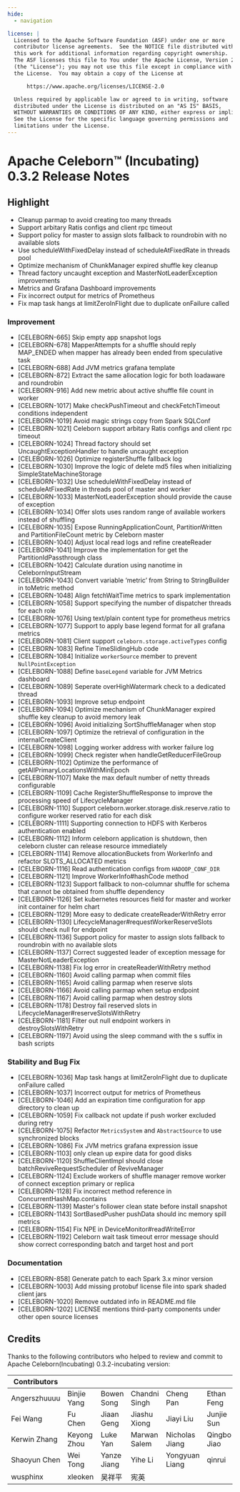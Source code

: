 ```yaml
---
hide:
  - navigation

license: |
  Licensed to the Apache Software Foundation (ASF) under one or more
  contributor license agreements.  See the NOTICE file distributed with
  this work for additional information regarding copyright ownership.
  The ASF licenses this file to You under the Apache License, Version 2.0
  (the "License"); you may not use this file except in compliance with
  the License.  You may obtain a copy of the License at

      https://www.apache.org/licenses/LICENSE-2.0

  Unless required by applicable law or agreed to in writing, software
  distributed under the License is distributed on an "AS IS" BASIS,
  WITHOUT WARRANTIES OR CONDITIONS OF ANY KIND, either express or implied.
  See the License for the specific language governing permissions and
  limitations under the License.
---
```


# Apache Celeborn™ (Incubating) 0.3.2 Release Notes

## Highlight

- Cleanup parmap to avoid creating too many threads
- Support arbitary Ratis configs and client rpc timeout
- Support policy for master to assign slots fallback to roundrobin with no available slots
- Use scheduleWithFixedDelay instead of scheduleAtFixedRate in threads pool
- Optimize mechanism of ChunkManager expired shuffle key cleanup
- Thread factory uncaught exception and MasterNotLeaderException improvements
- Metrics and Grafana Dashboard improvements
- Fix incorrect output for metrics of Prometheus
- Fix map task hangs at limitZeroInFlight due to duplicate onFailure called

### Improvement

- [CELEBORN-665] Skip empty app snapshot logs
- [CELEBORN-678] MapperAttempts for a shuffle should reply MAP_ENDED when mapper has already been ended from speculative task
- [CELEBORN-688] Add JVM metrics grafana template
- [CELEBORN-872] Extract the same allocation logic for both loadaware and roundrobin
- [CELEBORN-916] Add new metric about active shuffle file count in worker
- [CELEBORN-1017] Make checkPushTimeout and checkFetchTimeout conditions independent
- [CELEBORN-1019] Avoid magic strings copy from Spark SQLConf
- [CELEBORN-1021] Celeborn support arbitary Ratis configs and client rpc timeout
- [CELEBORN-1024] Thread factory should set UncaughtExceptionHandler to handle uncaught exception
- [CELEBORN-1026] Optimize registerShuffle fallback log
- [CELEBORN-1030] Improve the logic of delete md5 files when initializing SimpleStateMachineStorage
- [CELEBORN-1032] Use scheduleWithFixedDelay instead of scheduleAtFixedRate in threads pool of master and worker
- [CELEBORN-1033] MasterNotLeaderException should provide the cause of exception
- [CELEBORN-1034] Offer slots uses random range of available workers instead of shuffling
- [CELEBORN-1035] Expose RunningApplicationCount, PartitionWritten and PartitionFileCount metric by Celeborn master
- [CELEBORN-1040] Adjust local read logs and refine createReader
- [CELEBORN-1041] Improve the implementation for get the PartitionIdPassthrough class
- [CELEBORN-1042] Calculate duration using nanotime in CelebornInputStream
- [CELEBORN-1043] Convert variable ‘metric’ from String to StringBuilder in toMetric method
- [CELEBORN-1048] Align fetchWaitTime metrics to spark implementation
- [CELEBORN-1058] Support specifying the number of dispatcher threads for each role
- [CELEBORN-1076] Using text/plain content type for prometheus metrics
- [CELEBORN-1077] Support to apply base legend format for all grafana metrics
- [CELEBORN-1081] Client support `celeborn.storage.activeTypes` config
- [CELEBORN-1083] Refine TimeSlidingHub code
- [CELEBORN-1084] Initialize `workerSource` member to prevent `NullPointException`
- [CELEBORN-1088] Define `baseLegend` variable for JVM Metrics dashboard
- [CELEBORN-1089] Seperate overHighWatermark check to a dedicated thread
- [CELEBORN-1093] Improve setup endpoint
- [CELEBORN-1094] Optimize mechanism of ChunkManager expired shuffle key cleanup to avoid memory leak
- [CELEBORN-1096] Avoid initializing SortShuffleManager when stop
- [CELEBORN-1097] Optimize the retrieval of configuration in the internalCreateClient
- [CELEBORN-1098] Logging worker address with worker failure log
- [CELEBORN-1099] Check register when handleGetReducerFileGroup
- [CELEBORN-1102] Optimize the performance of getAllPrimaryLocationsWithMinEpoch
- [CELEBORN-1107] Make the max default number of netty threads configurable
- [CELEBORN-1109] Cache RegisterShuffleResponse to improve the processing speed of LifecycleManager
- [CELEBORN-1110] Support celeborn.worker.storage.disk.reserve.ratio to configure worker reserved ratio for each disk
- [CELEBORN-1111] Supporting connection to HDFS with Kerberos authentication enabled
- [CELEBORN-1112] Inform celeborn application is shutdown, then celeborn cluster can release resource immediately
- [CELEBORN-1114] Remove allocationBuckets from WorkerInfo and refactor SLOTS_ALLOCATED metrics
- [CELEBORN-1116] Read authentication configs from `HADOOP_CONF_DIR`
- [CELEBORN-1121] Improve WorkerInfo#hashCode method
- [CELEBORN-1123] Support fallback to non-columnar shuffle for schema that cannot be obtained from shuffle dependency
- [CELEBORN-1126] Set kubernetes resources field for master and worker init container for helm chart
- [CELEBORN-1129] More easy to dedicate createReaderWithRetry error
- [CELEBORN-1130] LifecycleManager#requestWorkerReserveSlots should check null for endpoint
- [CELEBORN-1136] Support policy for master to assign slots fallback to roundrobin with no available slots
- [CELEBORN-1137] Correct suggested leader of exception message for MasterNotLeaderException
- [CELEBORN-1138] Fix log error in createReaderWithRetry method
- [CELEBORN-1160] Avoid calling parmap when commit files
- [CELEBORN-1165] Avoid calling parmap when reserve slots
- [CELEBORN-1166] Avoid calling parmap when setup endpoint
- [CELEBORN-1167] Avoid calling parmap when destroy slots
- [CELEBORN-1178] Destroy fail reserved slots in LifecycleManager#reserveSlotsWithRetry
- [CELEBORN-1181] Filter out null endpoint workers in destroySlotsWithRetry
- [CELEBORN-1197] Avoid using the sleep command with the s suffix in bash scripts

### Stability and Bug Fix

- [CELEBORN-1036] Map task hangs at limitZeroInFlight due to duplicate onFailure called
- [CELEBORN-1037] Incorrect output for metrics of Prometheus
- [CELEBORN-1046] Add an expiration time configuration for app directory to clean up
- [CELEBORN-1059] Fix callback not update if push worker excluded during retry
- [CELEBORN-1075] Refactor `MetricsSystem` and `AbstractSource` to use synchronized blocks
- [CELEBORN-1086] Fix JVM metrics grafana expression issue
- [CELEBORN-1103] only clean up expire data for good disks
- [CELEBORN-1120] ShuffleClientImpl should close batchReviveRequestScheduler of ReviveManager
- [CELEBORN-1124] Exclude workers of shuffle manager remove worker of connect exception primary or replica
- [CELEBORN-1128] Fix incorrect method reference in ConcurrentHashMap.contains
- [CELEBORN-1139] Master's follower clean state before install snapshot
- [CELEBORN-1143] SortBasedPusher pushData should inc memory spill metrics
- [CELEBORN-1154] Fix NPE in DeviceMonitor#readWriteError
- [CELEBORN-1192] Celeborn wait task timeout error message should show correct corresponding batch and target host and port

### Documentation

- [CELEBORN-858] Generate patch to each Spark 3.x minor version
- [CELEBORN-1003] Add missing protobuf license file into spark shaded client jars
- [CELEBORN-1020] Remove outdated info in README.md file
- [CELEBORN-1202] LICENSE mentions third-party components under other open source licenses

## Credits

Thanks to the following contributors who helped to review and commit to Apache Celeborn(Incubating) 0.3.2-incubating version:

| Contributors |             |             |               |                |             |
|--------------|-------------|-------------|---------------|----------------|-------------|
| Angerszhuuuu | Binjie Yang | Bowen Song  | Chandni Singh | Cheng Pan      | Ethan Feng  |
| Fei Wang     | Fu Chen     | Jiaan Geng  | Jiashu Xiong  | Jiayi Liu      | Junjie Sun  |
| Kerwin Zhang | Keyong Zhou | Luke Yan    | Marwan Salem  | Nicholas Jiang | Qingbo Jiao |
| Shaoyun Chen | Wei Tong    | Yanze Jiang | Yihe Li       | Yongyuan Liang | qinrui      |
| wusphinx     | xleoken     | 吴祥平         | 宪英            |
